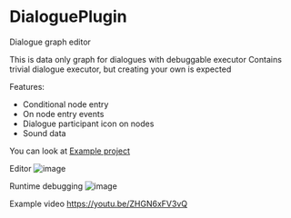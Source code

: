 # DialoguePlugin
Dialogue graph editor

This is data only graph for dialogues with debuggable executor
Contains trivial dialogue executor, but creating your own is expected

Features:
 - Conditional node entry
 - On node entry events
 - Dialogue participant icon on nodes
 - Sound data

You can look at [Example project](https://github.com/Bargestt/DialogueExample)

Editor
![image](https://user-images.githubusercontent.com/13734283/191519274-f4c38fd1-2da1-41ec-8683-803f55ef378b.png)

Runtime debugging
![image](https://user-images.githubusercontent.com/13734283/191519448-1fa87c17-f756-4bc7-8d42-ad214329dbaa.png)

Example video
https://youtu.be/ZHGN6xFV3vQ

